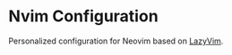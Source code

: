 # Nvim Configuration

Personalized configuration for Neovim based on [LazyVim](https://github.com/LazyVim/LazyVim).
